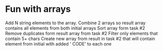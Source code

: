 # Fun with arrays

Add N string elements to the
array.
Combine 2 arrays so result
array contains all elements from
both initial arrays
Sort array form task #2
Remove duplicates form result
array from task #2
Filter only elements that contain
5+ chars
Create new array from result in
task #2 that will contain element
from initial with added ' CODE'
to each one

